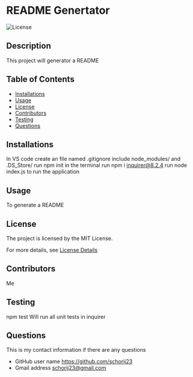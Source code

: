 
# README Genertator

![License](https://img.shields.io/badge/License-MIT-yellow.svg)

## Description
This project will generator a README

## Table of Contents

* [Installations](#installations)
* [Usage](#usage)
* [License](#license)
* [Contributors](#contributors)
* [Testing](#testing)
* [Questions](#questions)

## Installations
In VS code create an file named .gitignore 
include node_modules/ and .DS_Store/
run npm init in the terminal
run npm i inquirer@8.2.4
run node index.js to run the application

## Usage
To generate a README



## License
The project is licensed by the MIT License.

For more details, see [License Details](https://choosealicense.com/licenses/mit/)

## Contributors
Me

## Testing
npm test Will run all unit tests in inquirer

## Questions

  This is my contact information if there are any questions

  - GitHub user name https://github.com/schorij23
  - Gmail address schorij23@gmail.com
